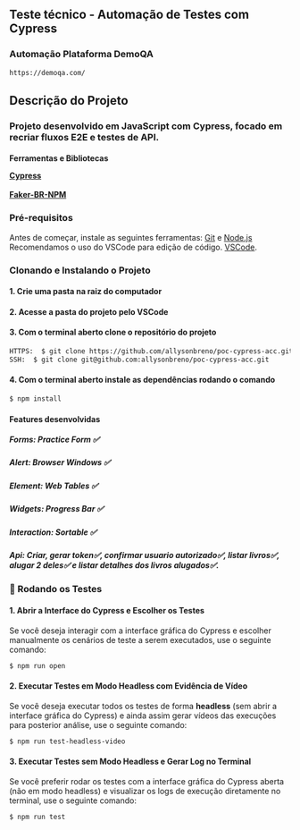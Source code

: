 ## Teste técnico - Automação de Testes com Cypress

### Automação Plataforma DemoQA ###
```bash
https://demoqa.com/ 
```
## Descrição do Projeto
### Projeto desenvolvido em JavaScript com Cypress, focado em recriar fluxos E2E e testes de API. ###

<h4>
    <p>Ferramentas e Bibliotecas</p>
    <a href="https://cypress.io/">Cypress</a>
    <br></br>
    <a href="https://www.npmjs.com/package/faker-br">Faker-BR-NPM</a>
</h4>

### Pré-requisitos

Antes de começar, instale as seguintes ferramentas:
[Git](https://git-scm.com) e [Node.js](https://nodejs.org/en/) 
Recomendamos o uso do VSCode para edição de código. [VSCode](https://code.visualstudio.com/).


### **Clonando e Instalando o Projeto** 

#### 1. **Crie uma pasta na raiz do computador**

#### 2. **Acesse a pasta do projeto pelo VSCode** 

#### 3. **Com o terminal aberto clone o repositório do projeto**
```bash
HTTPS:  $ git clone https://github.com/allysonbreno/poc-cypress-acc.git
SSH:  $ git clone git@github.com:allysonbreno/poc-cypress-acc.git
```

#### 4. **Com o terminal aberto instale as dependências rodando o comando**
```bash
$ npm install
```

#### **Features desenvolvidas**
<p>
<h5> Forms:    Practice Form  ✅ 
<h5> Alert:   Browser Windows ✅ 
<h5> Element:      Web Tables ✅ 
<h5> Widgets:    Progress Bar ✅ 
<h5> Interaction:    Sortable ✅ 
<h5> Api: Criar,   gerar token✅, confirmar usuario autorizado✅, listar livros✅, alugar 2 deles✅ e listar detalhes dos livros alugados✅.    
</p>

### 🚀 Rodando os Testes

#### 1. **Abrir a Interface do Cypress e Escolher os Testes**

Se você deseja interagir com a interface gráfica do Cypress e escolher manualmente os cenários de teste a serem executados, use o seguinte comando:

```bash
$ npm run open
```

#### 2. **Executar Testes em Modo Headless com Evidência de Vídeo**

Se você deseja executar todos os testes de forma **headless** (sem abrir a interface gráfica do Cypress) e ainda assim gerar vídeos das execuções para posterior análise, use o seguinte comando:

```bash
$ npm run test-headless-video
```

#### 3. **Executar Testes sem Modo Headless e Gerar Log no Terminal**

Se você preferir rodar os testes com a interface gráfica do Cypress aberta (não em modo headless) e visualizar os logs de execução diretamente no terminal, use o seguinte comando:

```bash
$ npm run test
```
